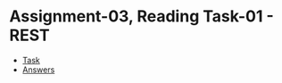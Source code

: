 # Assignment-03, Reading Task-01 - REST

- [Task](https://datsoftlyngby.github.io/soft2020fall/resources/fbbdae82-A3-REST-Read.pdf)
- [Answers](A03-R-REST.md)
